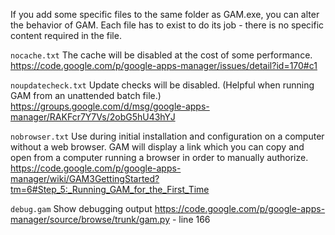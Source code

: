 If you add some specific files to the same folder as GAM.exe, you can alter the behavior of GAM.  Each file has to exist to do its job - there is no specific content required in the file.

` nocache.txt `
The cache will be disabled at the cost of some performance.
https://code.google.com/p/google-apps-manager/issues/detail?id=170#c1

` noupdatecheck.txt `
Update checks will be disabled.  (Helpful when running GAM from an unattended batch file.)
https://groups.google.com/d/msg/google-apps-manager/RAKFcr7Y7Vs/2obG5hU43hYJ

` nobrowser.txt `
Use during initial installation and configuration on a computer without a web browser. GAM will display a link which you can copy and open from a computer running a browser in order to manually authorize.
https://code.google.com/p/google-apps-manager/wiki/GAM3GettingStarted?tm=6#Step_5:_Running_GAM_for_the_First_Time

` debug.gam `
Show debugging output
https://code.google.com/p/google-apps-manager/source/browse/trunk/gam.py - line 166
